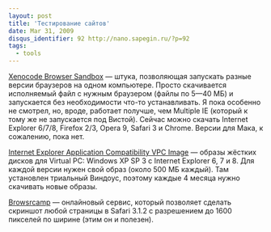 ```yaml
---
layout: post
title: 'Тестирование сайтов'
date: Mar 31, 2009
disqus_identifier: 92 http://nano.sapegin.ru/?p=92
tags:
  - tools
---
```


[Xenocode Browser Sandbox](http://www.xenocode.com/browsers/) — штука, позволяющая запускать разные версии браузеров на одном компьютере. Просто скачивается исполняемый файл с нужным браузером (файлы по 5—40 МБ) и запускается без необходимости что-то устанавливать. Я пока особенно не смотрел, но, вроде, работает получше, чем Multiple IE (который к тому же не запускается под Вистой). Сейчас можно скачать Internet Explorer 6/7/8, Firefox 2/3, Opera 9, Safari 3 и Chrome. Версии для Мака, к сожалению, пока нет.

[Internet Explorer Application Compatibility VPC Image](http://www.microsoft.com/downloads/details.aspx?FamilyId=21EABB90-958F-4B64-B5F1-73D0A413C8EF&displaylang=en) — образы жёстких дисков для Virtual PC: Windows XP SP 3 с Internet Explorer 6, 7 и 8. Для каждой версии нужен свой образ (около 500 МБ каждый). Там установлен триальный Виндоус, поэтому каждые 4 месяца нужно скачивать новые образы.

[Browsrcamp](http://www.browsrcamp.com/) — онлайновый сервис, который позволяет сделать скриншот любой страницы в Safari 3.1.2 с разрешением до 1600 пикселей по ширине (этим он и полезен).

